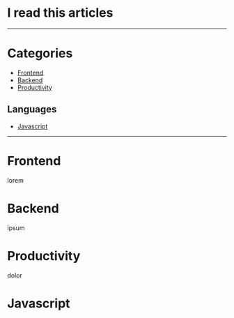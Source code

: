# I read this articles

---

# Categories 
- [Frontend](#frontend)
- [Backend](#backend)
- [Productivity](#productivity)
## Languages
- [Javascript](#javascript)

---

# Frontend
lorem

# Backend
ipsum

# Productivity
dolor

# Javascript
